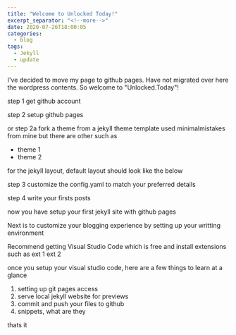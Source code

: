 ```yaml
---
title: "Welcome to Unlocked Today!"
excerpt_separator: "<!--more-->"
date: 2020-07-26T18:00:05 
categories:
  - blog
tags:
  - Jekyll
  - update
---
```


I've decided to move my page to github pages. Have not migrated over here the wordpress contents.
So welcome to "Unlocked.Today"!

step 1
get github account

step 2
setup github pages

or
step 2a
fork a theme from a jekyll theme template
used minimalmistakes from mine but there are other such as

- theme 1
- theme 2

for the jekyll layout, default layout should look like the below

<!--more-->

step 3
customize the config.yaml to match your preferred details

step 4
write your firsts posts

now you have setup your first jekyll site with github pages

Next is to customize your blogging experience by setting up your writting environment

Recommend getting Visual Studio Code which is free and install extensions such as
ext 1
ext 2

once you setup your visual studio code, here are a few things to learn at a glance

1. setting up git pages access
2. serve local jekyll website for previews
3. commit and push your files to github
4. snippets, what are they

thats it
